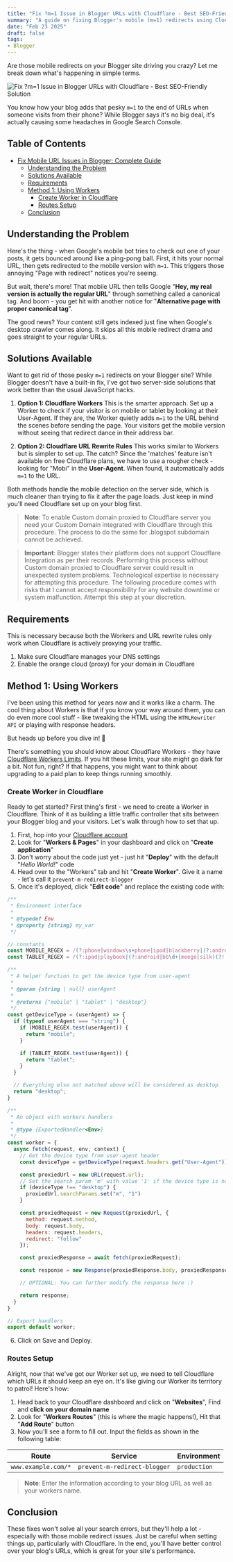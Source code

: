 ```yaml
---
title: "Fix ?m=1 Issue in Blogger URLs with Cloudflare - Best SEO-Friendly Solution"
summary: "A guide on fixing Blogger's mobile (m=1) redirects using Cloudflare Workers or URL rewrite rules, with step-by-step server-side implementation."
date: "Feb 23 2025"
draft: false
tags:
- Blogger
---
```


Are those mobile redirects on your Blogger site driving you crazy? Let me break down what's happening in simple terms.

![Fix ?m=1 Issue in Blogger URLs with Cloudflare - Best SEO-Friendly Solution](https://blogger.googleusercontent.com/img/b/R29vZ2xl/AVvXsEhV_kne6Hz7OWwjoTEg_5qZWc6xsav6frBSQ5kTn97ptghyzb0t6yNZa6EWxVw7AwVBRJO2ZdAppXUhimj2Y9qEXvodDl9Ne0EsFMHB5mBEHWUSiZPQEl6sjegLDVUIyNUk9pLZdF4uB3qTMRkCv6fJss7bIptyZ1IjdUQpNYC7PKXET6lkHIc3fGHorq4/s1600/fix-mobile-url-issues-in-blogger.webp)

You know how your blog adds that pesky `m=1` to the end of URLs when someone visits from their phone? While Blogger says it's no big deal, it's actually causing some headaches in Google Search Console.

## Table of Contents
- [Fix Mobile URL Issues in Blogger: Complete Guide](#fix-mobile-url-issues-in-blogger-complete-guide)
  - [Understanding the Problem](#understanding-the-problem)
  - [Solutions Available](#solutions-available)
  - [Requirements](#requirements)
  - [Method 1: Using Workers](#method-1-using-workers)
    - [Create Worker in Cloudflare](#create-worker-in-cloudflare)
    - [Routes Setup](#routes-setup)
  - [Conclusion](#conclusion)

## Understanding the Problem

Here's the thing - when Google's mobile bot tries to check out one of your posts, it gets bounced around like a ping-pong ball. First, it hits your normal URL, then gets redirected to the mobile version with `m=1`. This triggers those annoying "Page with redirect" notices you're seeing.

But wait, there's more! That mobile URL then tells Google "**Hey, my real version is actually the regular URL**" through something called a canonical tag. And boom - you get hit with another notice for "**Alternative page with proper canonical tag**".

The good news? Your content still gets indexed just fine when Google's desktop crawler comes along. It skips all this mobile redirect drama and goes straight to your regular URLs.

## Solutions Available

Want to get rid of those pesky `m=1` redirects on your Blogger site? While Blogger doesn't have a built-in fix, I've got two server-side solutions that work better than the usual JavaScript hacks.

1. **Option 1: Cloudflare Workers**
   This is the smarter approach. Set up a Worker to check if your visitor is on mobile or tablet by looking at their User-Agent. If they are, the Worker quietly adds `m=1` to the URL behind the scenes before sending the page. Your visitors get the mobile version without seeing that redirect dance in their address bar.

2. **Option 2: Cloudflare URL Rewrite Rules**
   This works similar to Workers but is simpler to set up. The catch? Since the 'matches' feature isn't available on free Cloudflare plans, we have to use a rougher check - looking for "Mobi" in the **User-Agent**. When found, it automatically adds `m=1` to the URL.

Both methods handle the mobile detection on the server side, which is much cleaner than trying to fix it after the page loads. Just keep in mind you'll need Cloudflare set up on your blog first.

> **Note**: To enable Custom domain proxied to Cloudflare server you need your Custom Domain integrated with Cloudflare through this procedure. The process to do the same for .blogspot subdomain cannot be achieved.

> **Important**: Blogger states their platform does not support Cloudflare Integration as per their records. Performing this process without Custom domain proxied to Cloudflare server could result in unexpected system problems. Technological expertise is necessary for attempting this procedure. The following procedure comes with risks that I cannot accept responsibility for any website downtime or system malfunction. Attempt this step at your discretion.

## Requirements

This is necessary because both the Workers and URL rewrite rules only work when Cloudflare is actively proxying your traffic.

1. Make sure Cloudflare manages your DNS settings
2. Enable the orange cloud (proxy) for your domain in Cloudflare

## Method 1: Using Workers

I've been using this method for years now and it works like a charm. The cool thing about Workers is that if you know your way around them, you can do even more cool stuff - like tweaking the HTML using the `HTMLRewriter API` or playing with response headers.

But heads up before you dive in! 👋

There's something you should know about Cloudflare Workers - they have [Cloudflare Workers Limits](https://developers.cloudflare.com/workers/platform/limits/). If you hit these limits, your site might go dark for a bit. Not fun, right? If that happens, you might want to think about upgrading to a paid plan to keep things running smoothly.

### Create Worker in Cloudflare

Ready to get started? First thing's first - we need to create a Worker in Cloudflare. Think of it as building a little traffic controller that sits between your Blogger blog and your visitors. Let's walk through how to set that up.

1. First, hop into your [Cloudflare account](https://www.cloudflare.com/)
2. Look for "**Workers & Pages**" in your dashboard and click on "**Create application**"
3. Don't worry about the code just yet - just hit "**Deploy**" with the default "*Hello World!*" code
4. Head over to the "Workers" tab and hit "**Create Worker**". Give it a name - let's call it `prevent-m-redirect-blogger`
5. Once it's deployed, click "**Edit code**" and replace the existing code with:

```javascript
/**
 * Environment interface
 * 
 * @typedef Env
 * @property {string} my_var
 */

// constants
const MOBILE_REGEX = /(?:phone|windows\s+phone|ipod|blackberry|(?:android|bb\d+|meego|silk|googlebot) .+? mobile|palm|windows\s+ce|opera\ mini|avantgo|mobilesafari|docomo|KAIOS)/i;
const TABLET_REGEX = /(?:ipad|playbook|(?:android|bb\d+|meego|silk)(?! .+? mobile))/i;

/**
 * A helper function to get the device type from user-agent
 * 
 * @param {string | null} userAgent
 * 
 * @returns {"mobile" | "tablet" | "desktop"}
 */
const getDeviceType = (userAgent) => {
  if (typeof userAgent === "string") {
    if (MOBILE_REGEX.test(userAgent)) {
      return "mobile";
    }

    if (TABLET_REGEX.test(userAgent)) {
      return "tablet";
    }
  }

  // Everything else not matched above will be considered as desktop
  return "desktop";
}

/**
 * An object with workers handlers
 * 
 * @type {ExportedHandler<Env>}
 */
const worker = {
  async fetch(request, env, context) {
    // Get the device type from user-agent header
    const deviceType = getDeviceType(request.headers.get("User-Agent"));

    const proxiedUrl = new URL(request.url);
    // Set the search param 'm' with value '1' if the device type is not 'desktop'
    if (deviceType !== "desktop") {
      proxiedUrl.searchParams.set("m", "1")
    }

    const proxiedRequest = new Request(proxiedUrl, {
      method: request.method,
      body: request.body,
      headers: request.headers,
      redirect: "follow"
    });

    const proxiedResponse = await fetch(proxiedRequest);

    const response = new Response(proxiedResponse.body, proxiedResponse);

    // OPTIONAL: You can further modify the response here :)

    return response;
  }
}

// Export handlers
export default worker;
```

6. Click on Save and Deploy.

### Routes Setup

Alright, now that we've got our Worker set up, we need to tell Cloudflare which URLs it should keep an eye on. It's like giving our Worker its territory to patrol! Here's how:

1. Head back to your Cloudflare dashboard and click on "**Websites**", Find and **click on your domain name**
2. Look for "**Workers Routes**" (this is where the magic happens!), Hit that "**Add Route**" button
3. Now you'll see a form to fill out. Input the fields as shown in the following table:

| Route | Service | Environment |
|-------|---------|------------|
| `www.example.com/*` | `prevent-m-redirect-blogger` | `production` |

> **Note**: Enter the information according to your blog URL as well as your workers name.

## Conclusion

These fixes won't solve all your search errors, but they'll help a lot - especially with those mobile redirect issues. Just be careful when setting things up, particularly with Cloudflare. In the end, you'll have better control over your blog's URLs, which is great for your site's performance.